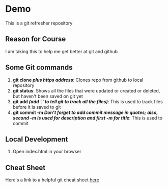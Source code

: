 # Demo

This is a git refresher repository

## Reason for Course

I am taking this to help me get better at git and github


## Some Git commands
1. **git clone *plus https address***: Clones repo from github to local repository
2. **git status**: Shows all the files that were updated or created or deleted, but haven't been saved on git yet
3. **git add *(add '.' to tell git to track all the files)***: This is used to track files before it is saved to git
4. **git commit -m *Don't forget to add commit message in quotes; also, second -m is used for description and first -m for title***: This is used to commit

## Local Development
1. Open index.html in your browser

## Cheat Sheet
Here's a link to a helpful git cheat sheet [here](https://ndpsoftware.com/git-cheatsheet.html#loc=stash;)
